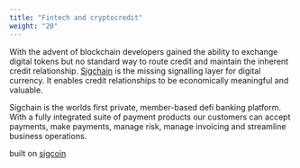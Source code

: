 ```yaml
---
title: "Fintech and cryptocredit"
weight: "20"
---
```

With the advent of blockchain developers gained the ability to exchange digital tokens but no standard way to route credit and maintain the inherent credit relationship. [Sigchain](http://www.sigchain.com) is the missing signalling layer for digital currency. It enables credit relationships to be economically meaningful and valuable.

Sigchain is the worlds first private, member-based defi banking platform. With a fully integrated suite of payment products our customers can accept payments, make payments, manage risk, manage invoicing and streamline business operations.

built on [sigcoin](http://sigcoin.com)
